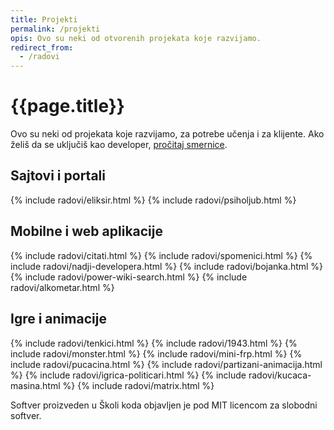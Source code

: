 ```yaml
---
title: Projekti
permalink: /projekti
opis: Ovo su neki od otvorenih projekata koje razvijamo.
redirect_from:
  - /radovi
---
```


# {{page.title}}

<p>Ovo su neki od projekata koje razvijamo, za potrebe učenja i za klijente. Ako želiš da se uključiš kao developer, <a href="https://skolakoda.org/kako-doprinositi/">pročitaj smernice</a>.</p>

<h2>Sajtovi i portali</h2>

<div class="radovi">
{% include radovi/eliksir.html %}
{% include radovi/psiholjub.html %}
</div>

<h2>Mobilne i web aplikacije</h2>

<div class="radovi">
{% include radovi/citati.html %}
{% include radovi/spomenici.html %}
{% include radovi/nadji-developera.html %}
{% include radovi/bojanka.html %}
{% include radovi/power-wiki-search.html %}
{% include radovi/alkometar.html %}
</div>

<h2>Igre i animacije</h2>

<div class="radovi">
{% include radovi/tenkici.html %}
{% include radovi/1943.html %}
{% include radovi/monster.html %}
{% include radovi/mini-frp.html %}
{% include radovi/pucacina.html %}
{% include radovi/partizani-animacija.html %}
{% include radovi/igrica-politicari.html %}
{% include radovi/kucaca-masina.html %}
{% include radovi/matrix.html %}
</div>

<p>Softver proizveden u Školi koda objavljen je pod MIT licencom za slobodni softver.</p>


